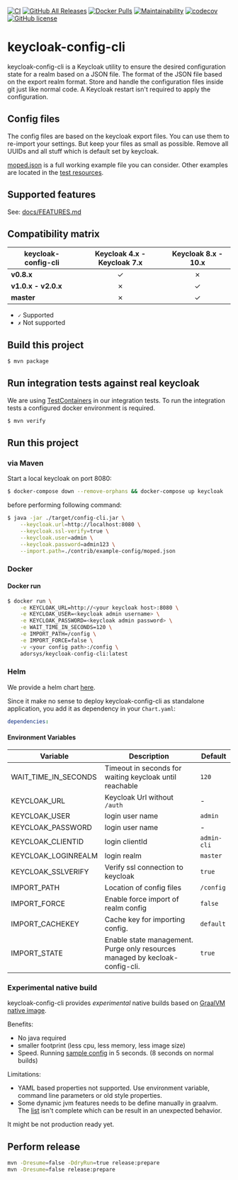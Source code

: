 [![CI](https://github.com/adorsys/keycloak-config-cli/workflows/CI/badge.svg)](https://github.com/adorsys/keycloak-config-cli/actions?query=workflow%3ACI)
[![GitHub All Releases](https://img.shields.io/github/downloads/adorsys/keycloak-config-cli/total?logo=github)](https://github.com/adorsys/keycloak-config-cli/releases)
[![Docker Pulls](https://img.shields.io/docker/pulls/adorsys/keycloak-config-cli?logo=docker)](https://hub.docker.com/r/adorsys/keycloak-config-cli)
[![Maintainability](https://api.codeclimate.com/v1/badges/bd89704bfacbe1fcd215/maintainability)](https://codeclimate.com/github/adorsys/keycloak-config-cli/maintainability) [![codecov](https://codecov.io/gh/adorsys/keycloak-config-cli/branch/master/graph/badge.svg)](https://codecov.io/gh/adorsys/keycloak-config-cli)
[![GitHub license](https://img.shields.io/github/license/adorsys/keycloak-config-cli)](https://github.com/adorsys/keycloak-config-cli/blob/master/LICENSE.txt)

# keycloak-config-cli

keycloak-config-cli is a Keycloak utility to ensure the desired configuration state for a realm based on a JSON file. The format of the JSON file based on the export realm format. Store and handle the configuration files inside git just like normal code. A Keycloak restart isn't required to apply the configuration.

## Config files

The config files are based on the keycloak export files. You can use them to re-import your settings.
But keep your files as small as possible. Remove all UUIDs and all stuff which is default set by keycloak.

[moped.json](./contrib/example-config/moped.json) is a full working example file you can consider.
Other examples are located in the [test resources](./src/test/resources/import-files).

## Supported features

See: [docs/FEATURES.md](./docs/FEATURES.md)

## Compatibility matrix

| keycloak-config-cli | **Keycloak 4.x - Keycloak 7.x** | **Keycloak 8.x - 10.x** |
| ------------------- | :-----------------------------: | :---------------------: |
| **v0.8.x**          |                ✓                |            ✗            |
| **v1.0.x - v2.0.x** |                ✗                |            ✓            |
| **master**          |                ✗                |            ✓            |

- `✓` Supported
- `✗` Not supported

## Build this project

```bash
$ mvn package
```

## Run integration tests against real keycloak

We are using [TestContainers](https://www.testcontainers.org/) in our integration tests.
To run the integration tests a configured docker environment is required.

```bash
$ mvn verify
```

## Run this project

### via Maven

Start a local keycloak on port 8080:

```bash
$ docker-compose down --remove-orphans && docker-compose up keycloak
```

before performing following command:

```bash
$ java -jar ./target/config-cli.jar \
    --keycloak.url=http://localhost:8080 \
    --keycloak.ssl-verify=true \
    --keycloak.user=admin \
    --keycloak.password=admin123 \
    --import.path=./contrib/example-config/moped.json
```

### Docker

#### Docker run

```bash
$ docker run \
    -e KEYCLOAK_URL=http://<your keycloak host>:8080 \
    -e KEYCLOAK_USER=<keycloak admin username> \
    -e KEYCLOAK_PASSWORD=<keycloak admin password> \
    -e WAIT_TIME_IN_SECONDS=120 \
    -e IMPORT_PATH=/config \
    -e IMPORT_FORCE=false \
    -v <your config path>:/config \
    adorsys/keycloak-config-cli:latest
```

### Helm

We provide a helm chart [here](./contrib/charts/keycloak-config-cli).

Since it make no sense to deploy keycloak-config-cli as standalone application, you add it as
dependency in your `Chart.yaml`:

```yaml
dependencies:

```

#### Environment Variables

| Variable             | Description                                                                  | Default     |
| -------------------- | ---------------------------------------------------------------------------- | ----------- |
| WAIT_TIME_IN_SECONDS | Timeout in seconds for waiting keycloak until reachable                      | `120`       |
| KEYCLOAK_URL         | Keycloak Url without `/auth`                                                 | -           |
| KEYCLOAK_USER        | login user name                                                              | `admin`     |
| KEYCLOAK_PASSWORD    | login user name                                                              | -           |
| KEYCLOAK_CLIENTID    | login clientId                                                               | `admin-cli` |
| KEYCLOAK_LOGINREALM  | login realm                                                                  | `master`    |
| KEYCLOAK_SSLVERIFY   | Verify ssl connection to keycloak                                            | `true`      |
| IMPORT_PATH          | Location of config files                                                     | `/config`   |
| IMPORT_FORCE         | Enable force import of realm config                                          | `false`     |
| IMPORT_CACHEKEY      | Cache key for importing config.                                              | `default`   |
| IMPORT_STATE         | Enable state management. Purge only resources managed by kecloak-config-cli. | `true`      |

### Experimental native build

keycloak-config-cli provides _experimental_ native builds based on [GraalVM native image](https://www.graalvm.org/docs/reference-manual/native-image/).

Benefits:

- No java required
- smaller footprint (less cpu, less memory, less image size)
- Speed. Running [sample config](./contrib/example-config/moped.json) in 5 seconds. (8 seconds on normal builds)

Limitations:

- YAML based properties not supported. Use environment variable, command line parameters or old style properties.
- Some dynamic jvm features needs to be define manually in graalvm. The [list](src/main/resources/META-INF/native-image/10.0.2/reflect-config.json) isn't complete which can be result in an unexpected behavior.

It might be not production ready yet.

## Perform release

```bash
mvn -Dresume=false -DdryRun=true release:prepare
mvn -Dresume=false release:prepare
```
